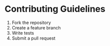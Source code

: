 # Contributing Guidelines

1. Fork the repository
2. Create a feature branch
3. Write tests
4. Submit a pull request
